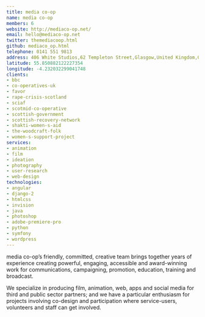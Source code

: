 ```yaml
---
title: media co-op
name: media co-op
members: 6
website: http://mediaco-op.net/
email: hello@mediaco-op.net
twitter: themediacoop.html
github: mediaco_op.html
telephone: 0141 551 9813
address: 406 White Studios,62 Templeton Street,Glasgow,United Kingdom,G40 1DA
latitude: 55.850882122227354
longitude: -4.232032299041748
clients:
- bbc
- co-operatives-uk
- favor
- rape-crisis-scotland
- sciaf
- scotmid-co-operative
- scottish-government
- scottish-recovery-network
- shakti-women-s-aid
- the-woodcraft-folk
- women-s-support-project
services:
- animation
- film
- ideation
- photography
- user-research
- web-design
technologies:
- angular
- django-2
- htmlcss
- invision
- java
- photoshop
- adobe-premiere-pro
- python
- symfony
- wordpress
---
```


media co-op’s friendly, committed, creative team brings together years of experience creating powerful, engaging, accessible and award-winning work for communications, campaigning, promotion, education, training and broadcast.

We specialize in producing film, animation, web, apps and social media for third and public sector partners; and we have a particular enthusiasm for projects involving co-design and participation where service-users, volunteers and staff can get involved.
